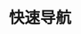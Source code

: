 ---
home: true
icon: discover
title: 快速导航
heroImage: /logo.svg
heroText: 分类
tagline: 快速导航。
actions:

- text: 博客主页 🏠
  link: /
  type: default

- text: 笔记
  link: /java/java
  type: primary

- text: 关于作者
  link: /about-the-author/about-the-author
  type: primary

- text: 文章中心
  link: /article/
  type: primary

- text: 网站历史
  link: /history/history
  type: primary

features:

- title: Java
  icon: java
  details: 新增
  link: /java/test

- title: 数据库
  icon: mysql
  details: 新增
  link: /database/mysql/MySQL

- title: 前端
  icon: html
  details: 新增
  link: /web/webpart

- title: 中间件
  icon: tool
  details: 新增
  link: /middleware/nginx

- title: Linux&集群管理
  icon: linux
  details: 新增【ansible管理工具、jenkins自动部署、k8s管理】
  link: /linux/basis

- title: 开发工具
  icon: tool
  details: 新增
  link: /tools/tools

---